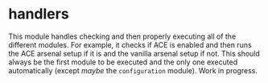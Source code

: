 # handlers

This module handles checking and then properly executing all of the different modules.  For example, it checks if ACE is enabled and then runs the ACE arsenal setup if it is and the vanilla arsenal setup if not.  This should always be the first module to be executed and the only one executed automatically (except *maybe* the ``configuration`` module).  Work in progress.
